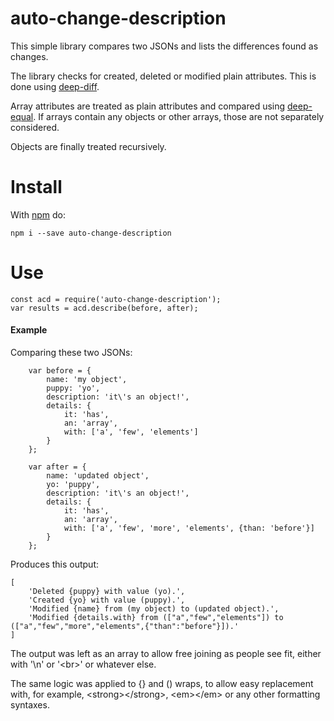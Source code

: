 # auto-change-description

This simple library compares two JSONs and lists the differences found as changes.

The library checks for created, deleted or modified plain attributes. This is done using [deep-diff](https://www.npmjs.com/package/deep-diff).

Array attributes are treated as plain attributes and compared using [deep-equal](https://www.npmjs.com/package/deep-equal). If arrays contain any objects or other arrays, those are not separately considered.

Objects are finally treated recursively.

# Install

With [npm](http://npmjs.org) do:
```
npm i --save auto-change-description
```

# Use

```
const acd = require('auto-change-description');
var results = acd.describe(before, after);
```

#### Example

Comparing these two JSONs:
```
    var before = {
        name: 'my object',
        puppy: 'yo',
        description: 'it\'s an object!',
        details: {
            it: 'has',
            an: 'array',
            with: ['a', 'few', 'elements']
        }
    };
    
    var after = {
        name: 'updated object',
        yo: 'puppy',
        description: 'it\'s an object!',
        details: {
            it: 'has',
            an: 'array',
            with: ['a', 'few', 'more', 'elements', {than: 'before'}]
        }
    };
```
Produces this output:
```
[
    'Deleted {puppy} with value (yo).',
    'Created {yo} with value (puppy).',
    'Modified {name} from (my object) to (updated object).',
    'Modified {details.with} from (["a","few","elements"]) to (["a","few","more","elements",{"than":"before"}]).'
]
```
The output was left as an array to allow free joining as people see fit, either with '\n' or '&lt;br&gt;' or whatever else.

The same logic was applied to {} and () wraps, to allow easy replacement with, for example, &lt;strong&gt;&lt;/strong&gt;, &lt;em&gt;&lt;/em&gt; or any other formatting syntaxes.
